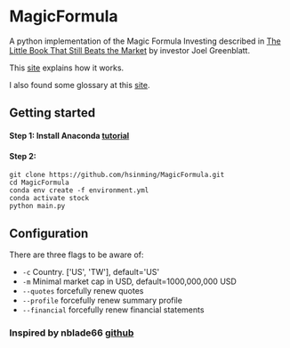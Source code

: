 # MagicFormula
A python implementation of the Magic Formula Investing described in [The Little Book That Still Beats the Market](https://www.amazon.com/Little-Still-Market-Books-Profits-ebook/dp/B003VWCQB0) by investor Joel Greenblatt.

This [site](https://www.valuesignals.com/Glossary/Details/Greenblatt_Magic_Formula/13381) explains how it works.

I also found some glossary at this [site](https://www.quant-investing.com/glossary).

## Getting started

#### Step 1: Install Anaconda [tutorial](https://docs.anaconda.com/anaconda/install/index.html)
#### Step 2: 
```
git clone https://github.com/hsinming/MagicFormula.git
cd MagicFormula
conda env create -f environment.yml
conda activate stock
python main.py
```

## Configuration

There are three flags to be aware of:

* `-c`    Country. ['US', 'TW'], default='US'
* `-m`    Minimal market cap in USD, default=1000,000,000 USD
* `--quotes`    forcefully renew quotes
* `--profile`    forcefully renew summary profile
* `--financial`    forcefully renew financial statements

### Inspired by nblade66 [github](https://github.com/nblade66/MagicFormula)
